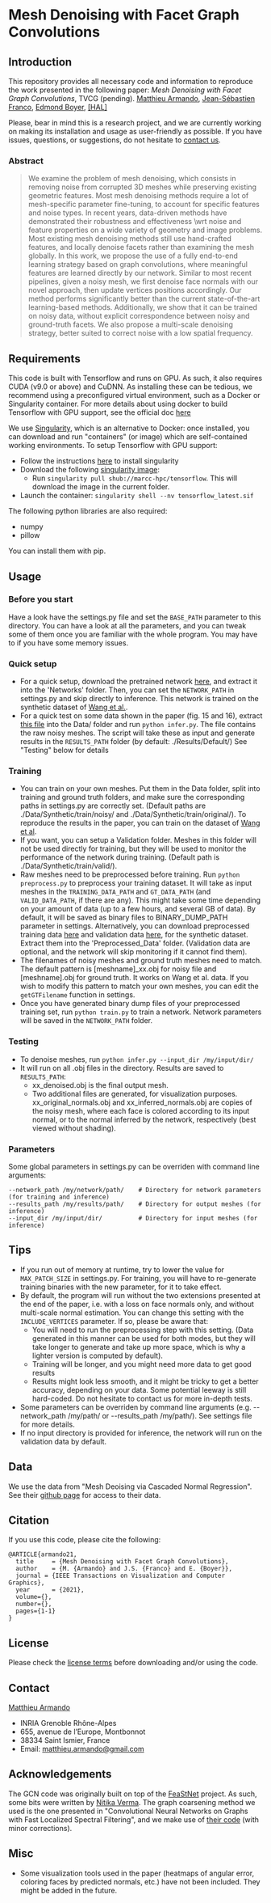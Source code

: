 # Mesh Denoising with Facet Graph Convolutions

## Introduction
This repository provides all necessary code and information to reproduce the work presented in the following paper:
*Mesh Denoising with Facet Graph Convolutions*, TVCG (pending).
[Matthieu Armando](http://morpheo.inrialpes.fr/people/armando/), [Jean-Sébastien Franco](http://morpheo.inrialpes.fr/~franco/), [Edmond Boyer](http://morpheo.inrialpes.fr/people/Boyer/),
[[HAL]](https://hal.inria.fr/hal-03066322)

Please, bear in mind this is a research project, and we are currently working on making its installation and usage as user-friendly as possible. If you have issues, questions, or suggestions, do not hesitate to [contact us](#contact).
 
### Abstract

> We examine the problem of mesh denoising, which consists in removing noise from corrupted 3D meshes while preserving existing geometric features. Most mesh denoising methods require a lot of mesh-specific parameter fine-tuning, to account for specific features and noise types. In recent years, data-driven methods have demonstrated their robustness and effectiveness \wrt noise and feature properties on a wide variety of geometry and image problems. Most existing mesh denoising methods still use hand-crafted features, and locally denoise facets rather than examining the mesh globally. In this work, we propose the use of a fully end-to-end learning strategy based on graph convolutions, where meaningful features are learned directly by our network. Similar to most recent pipelines, given a noisy mesh, we first denoise face normals with our novel approach, then update vertices positions accordingly.  Our method performs significantly better than the current state-of-the-art learning-based methods. Additionally, we show that it can be trained on noisy data, without explicit correspondence between noisy and ground-truth facets. We also propose a multi-scale denoising strategy, better suited to correct noise with a low spatial frequency.

## Requirements

This code is built with Tensorflow and runs on GPU.
As such, it also requires CUDA (v9.0 or above) and CuDNN.
As installing these can be tedious, we recommend using a preconfigured virtual environment, such as a Docker or Singularity container.
For more details about using docker to build Tensorflow with GPU support, see the official doc [here](https://tensorflow.google.cn/install/source#gpu_support_3)

We use [Singularity](https://sylabs.io/), which is an alternative to Docker: once installed, you can download and run "containers" (or image) which are self-contained working environments.
To setup Tensorflow with GPU support:
- Follow the instructions [here](https://sylabs.io/guides/3.7/user-guide/quick_start.html) to install singularity
- Download the following [singularity image](https://singularity-hub.org/collections/260/usage):
  - Run `singularity pull shub://marcc-hpc/tensorflow`. This will download the image in the current folder.
- Launch the container: `singularity shell --nv tensorflow_latest.sif`


The following python libraries are also required:
- numpy
- pillow

You can install them with pip. 


## Usage

### Before you start
Have a look have the settings.py file and set the `BASE_PATH` parameter to this directory. You can have a look at all the parameters, and you can tweak some of them once you are familiar with the whole program. You may have to if you have some memory issues.

### Quick setup
- For a quick setup, download the pretrained network [here](https://drive.google.com/file/d/1mVqAnNFKQ-gdyNFGI1cj2eiYHVh2g3D6/view?usp=sharing), and extract it into the 'Networks' folder. Then, you can set the `NETWORK_PATH` in settings.py and skip directly to inference. This network is trained on the synthetic dataset of [Wang et al.](https://wang-ps.github.io/denoising.html).
- For a quick test on some data shown in the paper (fig. 15 and 16), extract [this file](https://drive.google.com/file/d/1jrOtU5TPOqt3Pd67mO4tPxHevefiR56n/view?usp=sharing) into the Data/ folder and run `python infer.py`. The file contains the raw noisy meshes. The script will take these as input and generate results in the `RESULTS_PATH` folder (by default: ./Results/Default/) See "Testing" below for details

### Training
- You can train on your own meshes. Put them in the Data folder, split into training and ground truth folders, and make sure the corresponding paths in settings.py are correctly set. (Default paths are ./Data/Synthetic/train/noisy/ and ./Data/Synthetic/train/original/). To reproduce the results in the paper, you can train on the dataset of [Wang et al](https://wang-ps.github.io/denoising.html).
- If you want, you can setup a Validation folder. Meshes in this folder will not be used directly for training, but they will be used to monitor the performance of the network during training. (Default path is ./Data/Synthetic/train/valid/).
- Raw meshes need to be preprocessed before training. Run `python preprocess.py` to preprocess your training dataset. It will take as input meshes in the `TRAINING_DATA_PATH` and `GT_DATA_PATH` (and `VALID_DATA_PATH`, if there are any). This might take some time depending on your amount of data (up to a few hours, and several GB of data). By default, it will be saved as binary files to BINARY_DUMP_PATH parameter in settings. Alternatively, you can download preprocessed training data [here](https://drive.google.com/file/d/1jEMRQ9d0LTvB1HiX4XhrCHAiVX3cwmSt/view?usp=sharing) and validation data [here](https://drive.google.com/file/d/1Zu3GgvTruvwGKot8UXPeVZAuLWHpBlQs/view?usp=sharing), for the synthetic dataset. Extract them into the 'Preprocessed_Data' folder. (Validation data are optional, and the network will skip monitoring if it cannot find them).
- The filenames of noisy meshes and ground truth meshes need to match. The default pattern is [meshname]_xx.obj for noisy file and [meshname].obj for ground truth. It works on Wang et al. data. If you wish to modify this pattern to match your own meshes, you can edit the `getGTFilename` function in settings.
- Once you have generated binary dump files of your preprocessed training set, run `python train.py` to train a network. Network parameters will be saved in the `NETWORK_PATH` folder.

### Testing
- To denoise meshes, run `python infer.py --input_dir /my/input/dir/`
- It will run on all .obj files in the directory. Results are saved to `RESULTS_PATH`:
  - xx_denoised.obj is the final output mesh.
  - Two additional files are generated, for visualization purposes. xx_original_normals.obj and xx_inferred_normals.obj are copies of the noisy mesh, where each face is colored according to its input normal, or to the normal inferred by the network, respectively (best viewed without shading).

### Parameters
Some global parameters in settings.py can be overriden with command line arguments:

    --network_path /my/network/path/    # Directory for network parameters (for training and inference)
    --results_path /my/results/path/    # Directory for output meshes (for inference)
    --input_dir /my/input/dir/          # Directory for input meshes (for inference)

## Tips

- If you run out of memory at runtime, try to lower the value for `MAX_PATCH_SIZE` in settings.py. For training, you will have to re-generate training binaries with the new parameter, for it to take effect.
- By default, the program will run without the two extensions presented at the end of the paper, i.e. with a loss on face normals only, and without multi-scale normal estimation. You can change this setting with the `INCLUDE_VERTICES` parameter. If so, please be aware that:
	- You will need to run the preprocessing step with this setting. (Data generated in this manner can be used for both modes, but they will take longer to generate and take up more space, which is why a lighter version is computed by default).
	- Training will be longer, and you might need more data to get good results
	- Results might look less smooth, and it might be tricky to get a better accuracy, depending on your data. Some potential leeway is still hard-coded. Do not hesitate to contact us for more in-depth tests.
- Some parameters can be overriden by command line arguments (e.g. --network_path /my/path/ or --results_path /my/path/). See settings file for more details.
- If no input directory is provided for inference, the network will run on the validation data by default.


## Data
We use the data from "Mesh Deoising via Cascaded Normal Regression".
See their [github page](https://wang-ps.github.io/denoising.html) for access to their data.

## Citation
If you use this code, please cite the following:
```
@ARTICLE{armando21,  
  title     = {Mesh Denoising with Facet Graph Convolutions},  
  author    = {M. {Armando} and J.S. {Franco} and E. {Boyer}},  
  journal = {IEEE Transactions on Visualization and Computer Graphics},
  year      = {2021},
  volume={},
  number={},
  pages={1-1}
}
```

## License
Please check the [license terms](LICENSE.md) before downloading and/or using the code.


## Contact
[Matthieu Armando](http://morpheo.inrialpes.fr/people/armando/)
 - INRIA Grenoble Rhône-Alpes
 - 655, avenue de l’Europe, Montbonnot
 - 38334 Saint Ismier, France
 - Email: [matthieu.armando@gmail.com](mailto:matthieu.armando@gmail.com)

## Acknowledgements

The GCN code was originally built on top of the [FeaStNet](https://github.com/nitika-verma/FeaStNet) project. As such, some bits were written by [Nitika Verma](https://nitika-verma.github.io/).
The graph coarsening method we used is the one presented in "Convolutional Neural Networks on Graphs with Fast Localized Spectral Filtering", and we make use of [their code](https://github.com/mdeff/cnn_graph) (with minor corrections).

## Misc
- Some visualization tools used in the paper (heatmaps of angular error, coloring faces by predicted normals, etc.) have not been included. They might be added in the future.

